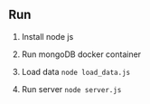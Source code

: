 ## Run

1. Install node js

2. Run mongoDB docker container

3. Load data ```node load_data.js```

4. Run server ```node server.js```